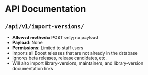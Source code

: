 <!--
Copyright (c) 2024 The C++ Alliance, Inc. (https://cppalliance.org)

Distributed under the Boost Software License, Version 1.0. (See accompanying
file LICENSE_1_0.txt or copy at http://www.boost.org/LICENSE_1_0.txt)

Official repository: https://github.com/boostorg/website-v2
-->
# API Documentation

## `/api/v1/import-versions/`

- **Allowed methods:** POST only; no payload
- **Payload**: None
- **Permissions**: Limited to staff users
- Imports all Boost releases that are not already in the database
- Ignores beta releases, release candidates, etc.
- Will also import library-versions, maintainers, and library-version documentation links
